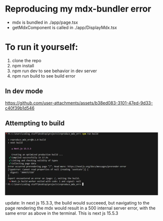# Reproducing my mdx-bundler error
- mdx is bundled in ./app/page.tsx
- getMdxComponent is called in ./app/DisplayMdx.tsx

# To run it yourself:
1. clone the repo
2. npm install
3. npm run dev to see behavior in dev server
4. npm run build to see build error

## In dev mode
https://github.com/user-attachments/assets/b38ed083-3101-47ed-9d33-c40f39b1d546

## Attempting to build
![build errror](./build_error.jpg)

update: In next js 15.3.3, the build would succeeed, but navigating to the page
rendering the mdx would result in a 500 internal server error, with the same error as above in
the terminal.
This is next js 15.5.3


